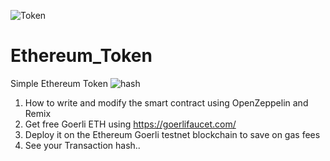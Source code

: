 ![Token](https://user-images.githubusercontent.com/99583531/212535605-167e68f2-4e42-4919-8d49-cccd9a711503.JPG)
# Ethereum_Token
Simple Ethereum Token
![hash](https://user-images.githubusercontent.com/99583531/212535723-d4ebbb18-454a-45fc-807a-b9e6e92a905c.JPG)


1) How to write and modify the smart contract using OpenZeppelin and Remix
2) Get free Goerli ETH using https://goerlifaucet.com/
3) Deploy it on the Ethereum Goerli testnet blockchain to save on gas fees
4) See your Transaction hash..
